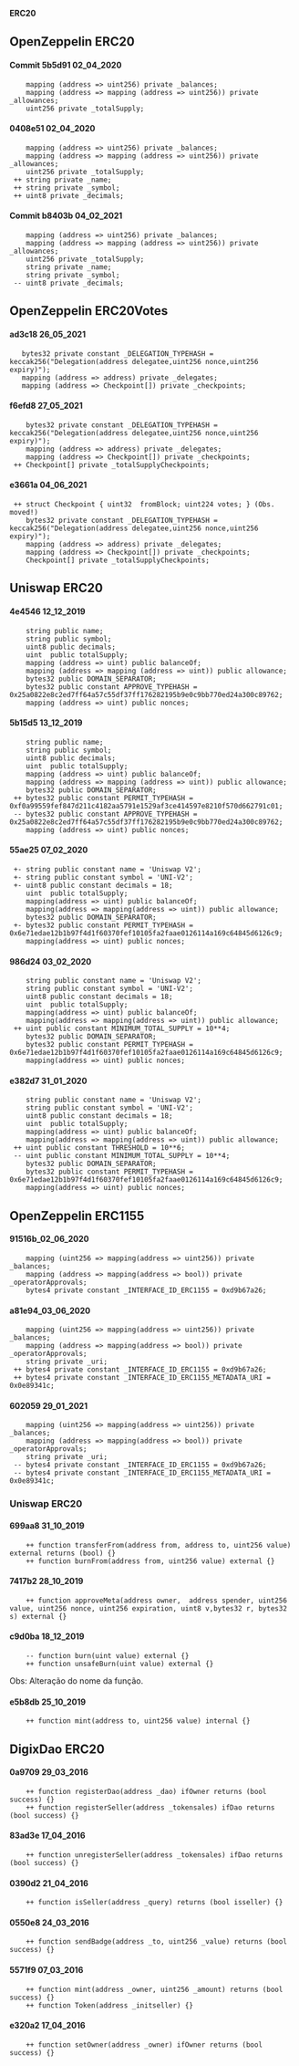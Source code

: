 **ERC20**

## OpenZeppelin ERC20

#### Commit 5b5d91 02_04_2020

```solidity
    mapping (address => uint256) private _balances;
    mapping (address => mapping (address => uint256)) private _allowances;
    uint256 private _totalSupply;

```

#### 0408e51 02_04_2020

```solidity
    mapping (address => uint256) private _balances;
    mapping (address => mapping (address => uint256)) private _allowances;
    uint256 private _totalSupply;
 ++ string private _name;
 ++ string private _symbol;
 ++ uint8 private _decimals;

```

#### Commit  b8403b 04_02_2021

```solidity
    mapping (address => uint256) private _balances;
    mapping (address => mapping (address => uint256)) private _allowances;
    uint256 private _totalSupply;
    string private _name;
    string private _symbol;
 -- uint8 private _decimals;
```

## OpenZeppelin ERC20Votes


#### ad3c18 26_05_2021

```solidity
   bytes32 private constant _DELEGATION_TYPEHASH = keccak256("Delegation(address delegatee,uint256 nonce,uint256 expiry)");
   mapping (address => address) private _delegates;
   mapping (address => Checkpoint[]) private _checkpoints;
```

#### f6efd8 27_05_2021

```solidity
    bytes32 private constant _DELEGATION_TYPEHASH = keccak256("Delegation(address delegatee,uint256 nonce,uint256 expiry)");
    mapping (address => address) private _delegates;
    mapping (address => Checkpoint[]) private _checkpoints;
 ++ Checkpoint[] private _totalSupplyCheckpoints;
```

#### e3661a 04_06_2021

```solidity
 ++ struct Checkpoint { uint32  fromBlock; uint224 votes; } (Obs. moved!)
    bytes32 private constant _DELEGATION_TYPEHASH = keccak256("Delegation(address delegatee,uint256 nonce,uint256 expiry)");
    mapping (address => address) private _delegates;
    mapping (address => Checkpoint[]) private _checkpoints;
    Checkpoint[] private _totalSupplyCheckpoints;
```


## Uniswap ERC20

#### 4e4546 12_12_2019

```solidity
    string public name;
    string public symbol;
    uint8 public decimals;
    uint  public totalSupply;
    mapping (address => uint) public balanceOf;
    mapping (address => mapping (address => uint)) public allowance;
	bytes32 public DOMAIN_SEPARATOR;
	bytes32 public constant APPROVE_TYPEHASH = 0x25a0822e8c2ed7ff64a57c55df37ff176282195b9e0c9bb770ed24a300c89762;
    mapping (address => uint) public nonces;
```

#### 5b15d5 13_12_2019

```solidity
    string public name;
    string public symbol;
    uint8 public decimals;
    uint  public totalSupply;
    mapping (address => uint) public balanceOf;
    mapping (address => mapping (address => uint)) public allowance;
	bytes32 public DOMAIN_SEPARATOR;
 ++ bytes32 public constant PERMIT_TYPEHASH =       0xf0a99559fef847d211c4182aa5791e1529af3ce414597e8210f570d662791c01;
 -- bytes32 public constant APPROVE_TYPEHASH = 0x25a0822e8c2ed7ff64a57c55df37ff176282195b9e0c9bb770ed24a300c89762;
    mapping (address => uint) public nonces;

```

#### 55ae25 07_02_2020

```solidity
 +- string public constant name = 'Uniswap V2';
 +- string public constant symbol = 'UNI-V2';
 +- uint8 public constant decimals = 18;
    uint  public totalSupply;
    mapping(address => uint) public balanceOf;
    mapping(address => mapping(address => uint)) public allowance;
    bytes32 public DOMAIN_SEPARATOR;
 +- bytes32 public constant PERMIT_TYPEHASH = 0x6e71edae12b1b97f4d1f60370fef10105fa2faae0126114a169c64845d6126c9;
    mapping(address => uint) public nonces;
```

#### 986d24 03_02_2020

```solidity
    string public constant name = 'Uniswap V2';
    string public constant symbol = 'UNI-V2';
    uint8 public constant decimals = 18;
    uint  public totalSupply;
    mapping(address => uint) public balanceOf;
    mapping(address => mapping(address => uint)) public allowance;
 ++ uint public constant MINIMUM_TOTAL_SUPPLY = 10**4;
    bytes32 public DOMAIN_SEPARATOR;
    bytes32 public constant PERMIT_TYPEHASH = 0x6e71edae12b1b97f4d1f60370fef10105fa2faae0126114a169c64845d6126c9;
    mapping(address => uint) public nonces;
```

#### e382d7 31_01_2020

```solidity
    string public constant name = 'Uniswap V2';
    string public constant symbol = 'UNI-V2';
    uint8 public constant decimals = 18;
    uint  public totalSupply;
    mapping(address => uint) public balanceOf;
    mapping(address => mapping(address => uint)) public allowance;
 ++ uint public constant THRESHOLD = 10**6;
 -- uint public constant MINIMUM_TOTAL_SUPPLY = 10**4;
    bytes32 public DOMAIN_SEPARATOR;
    bytes32 public constant PERMIT_TYPEHASH = 0x6e71edae12b1b97f4d1f60370fef10105fa2faae0126114a169c64845d6126c9;
    mapping(address => uint) public nonces;

```

## OpenZeppelin ERC1155


#### 91516b_02_06_2020

```solidity
    mapping (uint256 => mapping(address => uint256)) private _balances;
    mapping (address => mapping(address => bool)) private _operatorApprovals;
    bytes4 private constant _INTERFACE_ID_ERC1155 = 0xd9b67a26;
```

#### a81e94_03_06_2020

```solidity
    mapping (uint256 => mapping(address => uint256)) private _balances;
    mapping (address => mapping(address => bool)) private _operatorApprovals;
    string private _uri;
 ++ bytes4 private constant _INTERFACE_ID_ERC1155 = 0xd9b67a26;
 ++ bytes4 private constant _INTERFACE_ID_ERC1155_METADATA_URI = 0x0e89341c;
```

#### 602059 29_01_2021

```solidity
    mapping (uint256 => mapping(address => uint256)) private _balances;
    mapping (address => mapping(address => bool)) private _operatorApprovals;
    string private _uri;
 -- bytes4 private constant _INTERFACE_ID_ERC1155 = 0xd9b67a26;
 -- bytes4 private constant _INTERFACE_ID_ERC1155_METADATA_URI = 0x0e89341c;
```


### Uniswap ERC20


#### 699aa8 31_10_2019
```solidity
    ++ function transferFrom(address from, address to, uint256 value) external returns (bool) {}
    ++ function burnFrom(address from, uint256 value) external {}
```

#### 7417b2 28_10_2019

```solidity
    ++ function approveMeta(address owner,	address spender, uint256 value,	uint256 nonce, uint256 expiration, uint8 v,bytes32 r, bytes32 s) external {}
```

#### c9d0ba 18_12_2019
```solidity
    -- function burn(uint value) external {}
    ++ function unsafeBurn(uint value) external {}
```
Obs: Alteração do nome da função.


#### e5b8db 25_10_2019

```solidity
    ++ function mint(address to, uint256 value) internal {}
```


## DigixDao ERC20


#### 0a9709 29_03_2016
```solidity
    ++ function registerDao(address _dao) ifOwner returns (bool success) {}
    ++ function registerSeller(address _tokensales) ifDao returns (bool success) {}
```

#### 83ad3e 17_04_2016
```solidity
    ++ function unregisterSeller(address _tokensales) ifDao returns (bool success) {}
```

#### 0390d2 21_04_2016
```solidity
    ++ function isSeller(address _query) returns (bool isseller) {}
```

#### 0550e8 24_03_2016
```solidity
    ++ function sendBadge(address _to, uint256 _value) returns (bool success) {}
```

#### 5571f9 07_03_2016
```solidity
    ++ function mint(address _owner, uint256 _amount) returns (bool success) {}
    ++ function Token(address _initseller) {}
```

#### e320a2 17_04_2016
```solidity
    ++ function setOwner(address _owner) ifOwner returns (bool success) {}
```